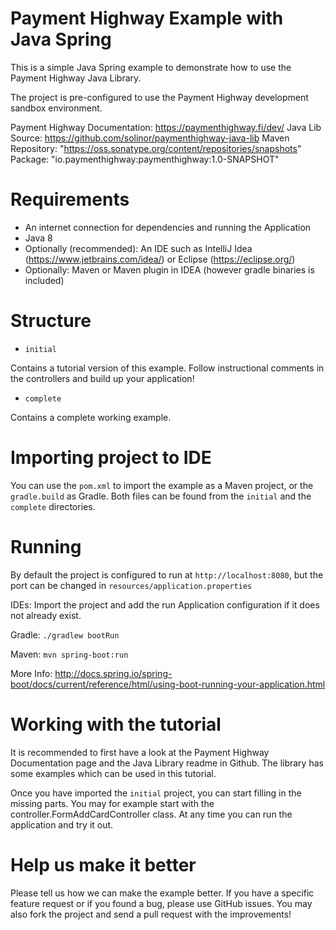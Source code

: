 # Payment Highway Example with Java Spring

This is a simple Java Spring example to demonstrate how to use the Payment Highway Java Library.

The project is pre-configured to use the Payment Highway development sandbox environment.

Payment Highway Documentation: https://paymenthighway.fi/dev/
Java Lib Source: https://github.com/solinor/paymenthighway-java-lib
Maven Repository: "https://oss.sonatype.org/content/repositories/snapshots"
Package: "io.paymenthighway:paymenthighway:1.0-SNAPSHOT"

# Requirements
- An internet connection for dependencies and running the Application
- Java 8
- Optionally (recommended): An IDE such as IntelliJ Idea (https://www.jetbrains.com/idea/) or Eclipse (https://eclipse.org/)
- Optionally: Maven or Maven plugin in IDEA (however gradle binaries is included) 

# Structure 

* `initial`

Contains a tutorial version of this example. Follow instructional comments in the controllers and build up your application!

* `complete`

Contains a complete working example.
 
# Importing project to IDE

You can use the `pom.xml` to import the example as a Maven project, or the `gradle.build` as Gradle.
Both files can be found from the `initial` and the `complete` directories.

# Running

By default the project is configured to run at `http://localhost:8080`, but the port can be changed in `resources/application.properties`

IDEs:
Import the project and add the run Application configuration if it does not already exist.

Gradle:
`./gradlew bootRun`

Maven:
`mvn spring-boot:run`

More Info:
http://docs.spring.io/spring-boot/docs/current/reference/html/using-boot-running-your-application.html

# Working with the tutorial


It is recommended to first have a look at the Payment Highway Documentation page and the Java Library readme in Github. The library has some examples which can be used in this tutorial.

Once you have imported the `initial` project, you can start filling in the missing parts. You may for example start with the controller.FormAddCardController class. At any time you can run the application and try it out.


# Help us make it better

Please tell us how we can make the example better. If you have a specific feature request or if you found a bug, please use GitHub issues. You may also fork the project and send a pull request with the improvements!

